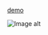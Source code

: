 [demo](https://windows-delta.vercel.app/)
<!-- ![Иллюстрация к проекту](https://github.com/jon/coolproject/raw/master/image/image.png) -->
![Image alt](https://github.com/diazdressk/windows/blob/master/img/site.jpg)

<!-- {username} — ваш ник на ГитХабе;
{repository} — репозиторий где хранятся картинки;
{branch} — ветка репозитория;
{path} — путь к месту нахождения картинки. -->

